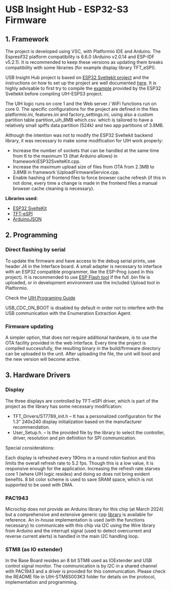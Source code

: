 # USB Insight Hub - ESP32-S3 Firmware


## 1. Framework
The project is developed using VSC, with Platformio IDE and Arduino. The Espresif32 platform compatibility is 6.6.0 (Arduino v2.0.14 and ESP-IDF v5.2.1). It is recommended to keep these versions as updating them breaks compatibility with some libraries (for example display library TFT_eSPI).

USB Insight Hub project is based on [ESP32 Sveltekit project](https://theelims.github.io/ESP32-sveltekit/) and the instructions on how to set up the project are well documented [here](https://theelims.github.io/ESP32-sveltekit/gettingstarted/).  It is highly advisable to first try to compile the [example]( https://github.com/theelims/ESP32-sveltekit) provided by the ESP32 Sveltekit before compiling UIH-ESPS3 project.

The UIH logic runs on core 1 and the Web server / WiFi functions run on core 0.
The specific configurations for the project are defined in the files platformio.ini, features.ini and factory_settings.ini, using also a custom partition table partition_uih_8MB which.csv. which is tailored to have a relatively small spiffs data partition (524k) and two app partitions of 3.8MB. 

Although the intention was not to modify the ESP32 Sveltekit backend library, it was necessary to make some modification for UIH work properly: 
- Increase the number of sockets that can be handled at the same time from 6 to the maximum 13 (that Arduino allows) in framework\ESP32SvelteKit.cpp. 
- Increase the maximum upload size of files from OTA from 2.3MB  to 3.8MB in framework \UploadFirmwareService.cpp.
- Enable hashing of frontend files to force browser cache refresh (if this in not done, every time a change is made in the frontend files a manual browser cache cleaning is necessary).

**Libraries used:**
- [ESP32 SvelteKit](https://github.com/theelims/ESP32-sveltekit)
- [TFT-eSPI](https://github.com/Bodmer/TFT_eSPI)
- [ArduinoJSON](https://arduinojson.org/)

## 2. Programming
### Direct flashing by serial
To update the firmware and have access to the debug serial prints, use header J4 in the Interface board. A small adapter is necessary to interface with an ESP32 compatible programmer, like the ESP-Prog (used in this project). It is recommended to use [ESP Flash tool](https://dl.espressif.com/public/flash_download_tool.zip) if the full .bin file is uploaded, or in development environment use the included Upload tool in Platformio.

Check the [UIH Programing Guide](https://github.com/Aeriosolutions/USB-Insight-HUB-Software/tree/main/USBInsightHub-A1/)

USB_CDC_ON_BOOT is disabled by default in order not to interfere with the USB communication with the Enumeration Extraction Agent.

### Firmware updating
A simpler option, that does not require additional hardware, is to use the OTA facility provided in the web interface. Every time the project is compiled successfully, the resulting binary in the build/firmware directory can be uploaded to the unit. After uploading the file, the unit will boot and the new version will become active.

## 3. Hardware Drivers
### Display
The three displays are controlled by TFT-eSPI driver, which is part of the project as the library has some necessary modification:
- TFT_Drivers/ST7789_init.h – It has a personalized configuration for the 1.3” 240x240 display initialization based on the manufacturer recommendation.
- User_Setup.h. – Is the provided file by the library to select the controller, driver, resolution and pin definition for SPI communication. 

Special considerations:

Each display is refreshed every 190ms in a round robin fashion and this limits the overall refresh rate to 5.2 fps. Though this is a low value, it is responsive enough for the application. Increasing the refresh rate starves core 1 (where UIH logic resides) and doing so does not bring evident benefits. 8 bit color scheme is used to save SRAM space, which is not supported to be used with DMA.  

### PAC1943
Microchip does not provide an Arduino library for this chip (at March 2024) but a comprehensive and extensive generic cpp [library]( https://ww1.microchip.com/downloads/aemDocuments/documents/MSLD/ProductDocuments/SoftwareLibraries/Firmware/pac194x_5x_generic_lib_v1_0.zip) is available for reference. An in-house implementation is used (with the functions necessary) to communicate with this chip via I2C using the Wire library from Arduino and the interrupt signal (used to detect overcurrent and reverse current alerts) is handled in the main I2C handling loop.

### STM8 (as IO extender)
In the Base Board resides an 8 bit STM8 used as IOExtender and USB control signal monitor. The communication is by I2C in a shared channel with PAC1943 and a driver is provided for this communication. Please check the README file in UIH-STM8S003K3 folder for details on the protocol, implementation and programming.



